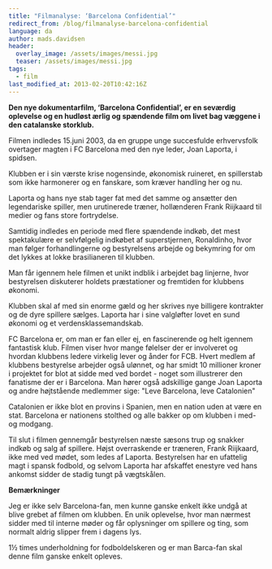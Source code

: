 ```yaml
---
title: "Filmanalyse: ‘Barcelona Confidential’"
redirect_from: /blog/filmanalyse-barcelona-confidential
language: da
author: mads.davidsen
header:
  overlay_image: /assets/images/messi.jpg
  teaser: /assets/images/messi.jpg
tags:
  - film
last_modified_at: 2013-02-20T10:42:16Z
---
```


**Den nye dokumentarfilm, ‘Barcelona Confidential’, er en seværdig oplevelse og en hudløst ærlig og spændende film om livet bag væggene i den catalanske storklub.**

Filmen indledes 15.juni 2003, da en gruppe unge succesfulde erhvervsfolk overtager magten i FC Barcelona med den nye leder, Joan Laporta, i spidsen.

Klubben er i sin værste krise nogensinde, økonomisk ruineret, en spillerstab som ikke harmonerer og en fanskare, som kræver handling her og nu.

Laporta og hans nye stab tager fat med det samme og ansætter den legendariske spiller, men urutinerede træner, hollænderen Frank Riijkaard til medier og fans store fortrydelse.

Samtidig indledes en periode med flere spændende indkøb, det mest spektakulære er selvfølgelig indkøbet af superstjernen, Ronaldinho, hvor man følger forhandlingerne og bestyrelsens arbejde og bekymring for om det lykkes at lokke brasilianeren til klubben.

Man får igennem hele filmen et unikt indblik i arbejdet bag linjerne, hvor bestyrelsen diskuterer holdets præstationer og fremtiden for klubbens økonomi.

Klubben skal af med sin enorme gæld og her skrives nye billigere kontrakter og de dyre spillere sælges. Laporta har i sine valgløfter lovet en sund økonomi og et verdensklassemandskab.

FC Barcelona er, om man er fan eller ej, en fascinerende og helt igennem fantastisk klub. Filmen viser hvor mange følelser der er involveret og hvordan klubbens ledere virkelig lever og ånder for FCB. Hvert medlem af klubbens bestyrelse arbejder også ulønnet, og har smidt 10 millioner kroner i projektet for blot at sidde med ved bordet - noget som illustrerer den fanatisme der er i Barcelona. Man hører også adskillige gange Joan Laporta og andre højtstående medlemmer sige: "Leve Barcelona, leve Catalonien"

Catalonien er ikke blot en provins i Spanien, men en nation uden at være en stat. Barcelona er nationens stolthed og alle bakker op om klubben i med- og modgang.

Til slut i filmen gennemgår bestyrelsen næste sæsons trup og snakker indkøb og salg af spillere. Højst overraskende er træneren, Frank Riijkaard, ikke med ved mødet, som ledes af Laporta. Bestyrelsen har en ufattelig magt i spansk fodbold, og selvom Laporta har afskaffet enestyre ved hans ankomst sidder de stadig tungt på vægtskålen.

**Bemærkninger**

Jeg er ikke selv Barcelona-fan, men kunne ganske enkelt ikke undgå at blive grebet af filmen om klubben. En unik oplevelse, hvor man nærmest sidder med til interne møder og får oplysninger om spillere og ting, som normalt aldrig slipper frem i dagens lys.

1½ times underholdning for fodboldelskeren og er man Barca-fan skal denne film ganske enkelt opleves.
